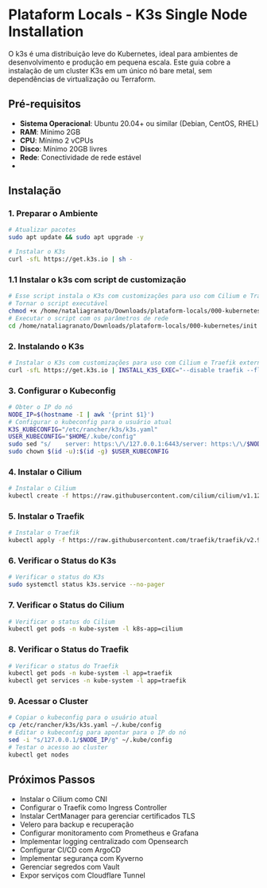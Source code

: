 # Plataform Locals - K3s Single Node Installation

O k3s é uma distribuição leve do Kubernetes, ideal para ambientes de desenvolvimento e produção em pequena escala. Este guia cobre a instalação de um cluster K3s em um único nó bare metal, sem dependências de virtualização ou Terraform.

## Pré-requisitos

- **Sistema Operacional**: Ubuntu 20.04+ ou similar (Debian, CentOS, RHEL)
- **RAM**: Mínimo 2GB
- **CPU**: Mínimo 2 vCPUs
- **Disco**: Mínimo 20GB livres
- **Rede**: Conectividade de rede estável
- 
## Instalação
### 1. Preparar o Ambiente

```bash
# Atualizar pacotes
sudo apt update && sudo apt upgrade -y

# Instalar o K3s
curl -sfL https://get.k3s.io | sh -
```

### 1.1 Instalar o k3s com script de customização

```bash
# Esse script instala o K3s com customizações para uso com Cilium e Traefik externo
# Tornar o script executável
chmod +x /home/nataliagranato/Downloads/plataform-locals/000-kubernetes/init/install-local-k3s.sh
# Executar o script com os parâmetros de rede
cd /home/nataliagranato/Downloads/plataform-locals/000-kubernetes/init && ./install-local-k3s.sh 10.42.0.0/16 10.43.0.0/16
```



### 2. Instalando o K3s
```bash
# Instalar o K3s com customizações para uso com Cilium e Traefik externo
curl -sfL https://get.k3s.io | INSTALL_K3S_EXEC="--disable traefik --flannel-backend=none --disable-network-policy" sh -
```
### 3. Configurar o Kubeconfig
```bash
# Obter o IP do nó
NODE_IP=$(hostname -I | awk '{print $1}')
# Configurar o kubeconfig para o usuário atual
K3S_KUBECONFIG="/etc/rancher/k3s/k3s.yaml"
USER_KUBECONFIG="$HOME/.kube/config"
sudo sed "s/    server: https:\/\/127.0.0.1:6443/server: https:\/\/$NODE_IP:6443/g" $K3S_KUBECONFIG > $USER_KUBECONFIG
sudo chown $(id -u):$(id -g) $USER_KUBECONFIG
```
### 4. Instalar o Cilium
```bash
# Instalar o Cilium
kubectl create -f https://raw.githubusercontent.com/cilium/cilium/v1.12/install/kubernetes/quick-install.yaml
```
### 5. Instalar o Traefik
```bash
# Instalar o Traefik
kubectl apply -f https://raw.githubusercontent.com/traefik/traefik/v2.9/docs/content/reference/dynamic-configuration/kubernetes-crd/traefik.yaml        
```
### 6. Verificar o Status do K3s
```bash
# Verificar o status do K3s
sudo systemctl status k3s.service --no-pager
```
### 7. Verificar o Status do Cilium
```bash
# Verificar o status do Cilium
kubectl get pods -n kube-system -l k8s-app=cilium
```
### 8. Verificar o Status do Traefik
```bash
# Verificar o status do Traefik
kubectl get pods -n kube-system -l app=traefik
kubectl get services -n kube-system -l app=traefik
```

### 9. Acessar o Cluster
```bash
# Copiar o kubeconfig para o usuário atual
cp /etc/rancher/k3s/k3s.yaml ~/.kube/config
# Editar o kubeconfig para apontar para o IP do nó
sed -i "s/127.0.0.1/$NODE_IP/g" ~/.kube/config
# Testar o acesso ao cluster
kubectl get nodes
```

## Próximos Passos

- Instalar o Cilium como CNI
- Configurar o Traefik como Ingress Controller
- Instalar CertManager para gerenciar certificados TLS
- Velero para backup e recuperação
- Configurar monitoramento com Prometheus e Grafana
- Implementar logging centralizado com Opensearch
- Configurar CI/CD com ArgoCD
- Implementar segurança com Kyverno
- Gerenciar segredos com Vault
- Expor serviços com Cloudflare Tunnel